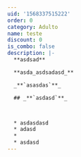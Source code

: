 ```yaml
---
uid: '1568337515222'
order: 0
category: Adulto
name: teste
discount: 0
is_combo: false
description: |-
  **asdsad**

  **asda_asdsadasd_**

  _**`asasdas`**_

  ## _**`asdasd`**_



  * asdasdasd
  * adasd
  * 
  * asdasd
---
```


